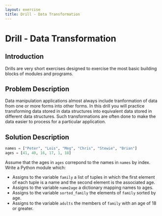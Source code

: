 ```yaml
---
layout: exercise
title: Drill - Data Transformation
---
```


# Drill - Data Transformation

## Introduction

Drills are very short exercises designed to exercise the most basic building blocks of modules and programs.

## Problem Description

Data manipulation applications almost always include tranformation of data from one or more forms into other forms. In this drill you will practice transforming data stored in data structures into equivalent data stored in different data structures. Such transformations are often done to make the data easier to process for a particular application.

## Solution Description

```Python
names = ["Peter", "Lois", "Meg", "Chris", "Stewie", "Brian"]
ages = [41, 40, 16, 17, 1, 18]
```

Assume that the ages in `ages` correpond to the names in `names` by index. Write a Python module which:

- Assigns to the variable `family` a list of tuples in which the first element of each tuple is a name and the second element is the associated age.
- Assigns to the variable `name2age` a dictionary mapping names to ages.
- Assigns to the variable `sorted_family` the elements of `family` sorted by age.
- Assigns to the variable `adults` the members of `family` with an age of 18 or greater.
